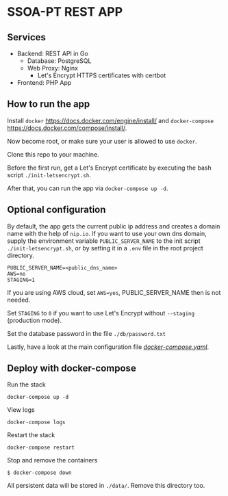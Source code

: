 # SSOA-PT REST APP

## Services

- Backend: REST API in Go
  - Database: PostgreSQL
  - Web Proxy: Nginx
    - Let's Encrypt HTTPS certificates with certbot
- Frontend: PHP App

## How to run the app

Install `docker` https://docs.docker.com/engine/install/ and `docker-compose` https://docs.docker.com/compose/install/.

Now become root, or make sure your user is allowed to use `docker`.

Clone this repo to your machine.

Before the first run, get a Let's Encrypt certificate by executing the bash script `./init-letsencrypt.sh`.

After that, you can run the app via `docker-compose up -d`.

## Optional configuration

By default, the app gets the current public ip address and creates a domain name with the help of `nip.io`.
If you want to use your own dns domain, supply the environment variable `PUBLIC_SERVER_NAME` to the init script `./init-letsencrypt.sh`, 
or by setting it in a `.env` file in the root project directory.

```
PUBLIC_SERVER_NAME=<public_dns_name>
AWS=no
STAGING=1
```

If you are using AWS cloud, set `AWS=yes`, PUBLIC_SERVER_NAME then is not needed. 

Set `STAGING` to `0` if you want to use Let's Encrypt without `--staging` (production mode).

Set the database password in the file `./db/password.txt`

Lastly, have a look at the main configuration file [_docker-compose.yaml_](docker-compose.yaml).

## Deploy with docker-compose

Run the stack
```
docker-compose up -d
```

View logs
```
docker-compose logs
```

Restart the stack
```
docker-compose restart
```

Stop and remove the containers
```
$ docker-compose down
```

All persistent data will be stored in `./data/`. Remove this directory too.
